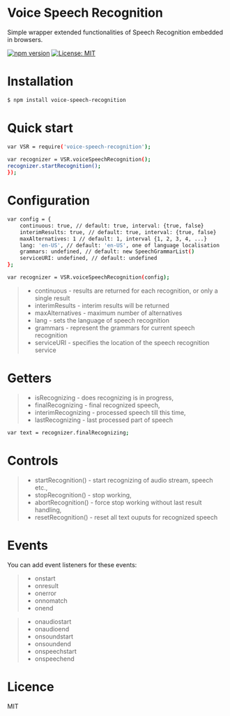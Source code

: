 # Voice Speech Recognition
Simple wrapper extended functionalities of Speech Recognition embedded in browsers.

[![npm version](https://badge.fury.io/js/voice-speech-recognition.svg)](https://badge.fury.io/js/voice-speech-recognition) [![License: MIT](https://img.shields.io/badge/License-MIT-blue.svg)](https://opensource.org/licenses/MIT)

# Installation
```sh
$ npm install voice-speech-recognition
```

# Quick start
```sh
var VSR = require('voice-speech-recognition');
    
var recognizer = VSR.voiceSpeechRecognition();
recognizer.startRecognition();
});
```
# Configuration
```sh
var config = {
	continuous: true, // default: true, interval: {true, false}
	interimResults: true, // default: true, interval: {true, false}
	maxAlternatives: 1 // default: 1, interval {1, 2, 3, 4, ...}
	lang: 'en-US', // default: 'en-US', one of language localisation
	grammars: undefined, // default: new SpeechGrammarList()
	serviceURI: undefined, // default: undefined
};

var recognizer = VSR.voiceSpeechRecognition(config);
```
> - continuous - results are returned for each recognition, or only a single result
> - interimResults - interim results will be returned
> - maxAlternatives - maximum number of alternatives
> - lang - sets the language of speech recognition
> - grammars - represent the grammars for current speech recognition
> - serviceURI - specifies the location of the speech recognition service

# Getters
> - isRecognizing - does recognizing is in progress,
> - finalRecognizing - final recognized speech,
> - interimRecognizing - processed speech till this time,
> - lastRecognizing - last processed part of speech
```sh
var text = recognizer.finalRecognizing;
```

# Controls
> - startRecognition() - start recognizing of audio stream, speech etc.,
> - stopRecognition() - stop working,
> - abortRecognition() - force stop working without last result handling,
> - resetRecognition() - reset all text ouputs for recognized speech

# Events 
You can add event listeners for these events:
> - onstart
> - onresult
> - onerror
> - onnomatch
> - onend

> - onaudiostart
> - onaudioend
> - onsoundstart
> - onsoundend
> - onspeechstart
> - onspeechend

# Licence
MIT